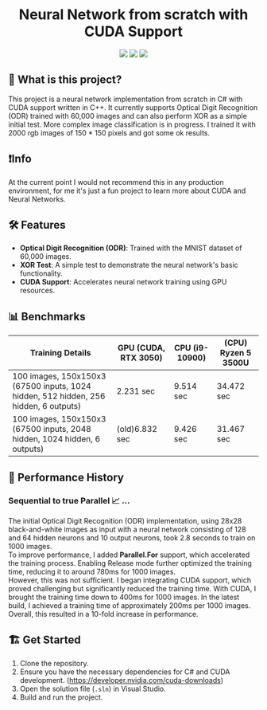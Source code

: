 <!--
<p align="center">
    <img src="path_to_your_logo" height="150px" width="auto" alt="Neural Network Logo">
</p>
-->

<h1 align="center">Neural Network from scratch with CUDA Support</h1>
<div align="center">
    <img src="https://img.shields.io/github/stars/FrozenAssassine/NeuralNetwork-FromScratch?style=flat"/>
    <img src="https://img.shields.io/github/issues-pr/FrozenAssassine/NeuralNetwork-FromScratch?style=flat"/>
    <img src="https://img.shields.io/github/repo-size/FrozenAssassine/NeuralNetwork-FromScratch?style=flat"/>
</div>

## 🤔 What is this project?
This project is a neural network implementation from scratch in C# with CUDA support written in C++. It currently supports Optical Digit Recognition (ODR) trained with 60,000 images and can also perform XOR as a simple initial test.
More complex image classification is in progress. I trained it with 2000 rgb images of 150 * 150 pixels and got some ok results.

## ❗Info
At the current point I would not recommend this in any production environment, for me it's just a fun project to learn more about CUDA and Neural Networks.


## 🛠️ Features
- **Optical Digit Recognition (ODR)**: Trained with the MNIST dataset of 60,000 images.
- **XOR Test**: A simple test to demonstrate the neural network's basic functionality.
- **CUDA Support**: Accelerates neural network training using GPU resources.

## 📊 Benchmarks
| Training Details | GPU (CUDA, RTX 3050) | CPU (i9-10900) | (CPU) Ryzen 5 3500U |
|------------------|----------------------|----------------|----------------|
| 100 images, 150x150x3 (67500 inputs, 1024 hidden, 512 hidden, 256 hidden, 6 outputs) | 2.231 sec | 9.514 sec | 34.472 sec
| 100 images, 150x150x3 (67500 inputs, 2048 hidden, 1024 hidden, 6 outputs) | (old)6.832 sec | 9.426 sec | 31.467 sec

## 🚀 Performance History
### Sequential to true Parallel 📈 ...

The initial Optical Digit Recognition (ODR) implementation, using 28x28 black-and-white images as input with a neural network consisting of 128 and 64 hidden neurons and 10 output neurons, took 2.8 seconds to train on 1000 images.  
To improve performance, I added **Parallel.For** support, which accelerated the training process. Enabling Release mode further optimized the training time, reducing it to around 780ms for 1000 images.   
However, this was not sufficient. I began integrating CUDA support, which proved challenging but significantly reduced the training time. With CUDA, I brought the training time down to 400ms for 1000 images. In the latest build, I achieved a training time of approximately 200ms per 1000 images.   
Overall, this resulted in a 10-fold increase in performance.


## 🏗️ Get Started
1. Clone the repository.
2. Ensure you have the necessary dependencies for C# and CUDA development.
   (https://developer.nvidia.com/cuda-downloads)
4. Open the solution file (`.sln`) in Visual Studio.
5. Build and run the project.
